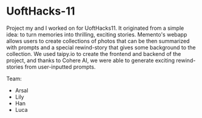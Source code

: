# UoftHacks-11
Project my and I worked on for UoftHacks11. It originated from a simple idea: to turn memories into thrilling, exciting stories. Memento's webapp allows users to create collections of photos that can be then summarized with prompts and a special rewind-story that gives some background to the collection. We used taipy.io to create the frontend and backend of the project, and thanks to Cohere AI, we were able to generate exciting rewind-stories from user-inputted prompts. 

Team:
- Arsal
- Lily
- Han
- Luca

